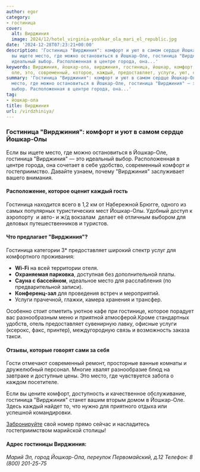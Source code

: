 ```yaml
---
author: egor
category:
- гостиница
cover:
  alt: Вирджиния
  image: 2024/12/hotel_virginia-yoshkar_ola_mari_el_republic.jpg
date: '2024-12-28T07:23:21+00:00'
description: 'Гостиница "Вирджиния": комфорт и уют в самом сердце Йошкар-Олы Если
  вы ищете место, где можно остановиться в Йошкар-Оле, гостиница "Вирджиния" — это
  идеальный выбор. Расположенная в центре города, она...'
keywords: Вирджиния, йошкар-ола, вирджиния, гостиница, йошкар, комфорт, место, олы,
  оле, это, современный, которое, каждый, предоставляет, услуги, уют, самом
summary: 'Гостиница "Вирджиния": комфорт и уют в самом сердце Йошкар-Олы Если вы ищете
  место, где можно остановиться в Йошкар-Оле, гостиница "Вирджиния" — это идеальный
  выбор. Расположенная в центре города, она...'
tag:
- йошкар-ола
title: Вирджиния
url: /virdzhiniya/
---
```


### Гостиница "Вирджиния": комфорт и уют в самом сердце Йошкар-Олы

Если вы ищете место, где можно остановиться в Йошкар-Оле, гостиница "Вирджиния" — это идеальный выбор. Расположенная в центре города, она сочетает в себе удобство, современный комфорт и гостеприимство. Давайте узнаем, почему "Вирджиния" заслуживает вашего внимания.

#### **Расположение, которое оценит каждый гость**

Гостиница находится всего в 1,2 км от Набережной Брюгге, одного из самых популярных туристических мест Йошкар-Олы. Удобный доступ к аэропорту  и авто- и ж/д вокзалам  делает её отличным выбором для деловых путешественников и туристов.

#### **Что предлагает "Вирджиния"?**

Гостиница категории 3\* предоставляет широкий спектр услуг для комфортного проживания:

- **Wi-Fi** на всей территории отеля.
- **Охраняемая парковка**, доступная без дополнительной платы.
- **Сауна с бассейном**, идеальное место для расслабления (по предварительной записи).
- **Конференц-зал** для проведения встреч и мероприятий.
- Услуги прачечной, глажки, камера хранения и трансфер.

Особенно стоит отметить уютное кафе при гостинице, которое порадует вас разнообразным меню и приятной атмосферой.Кроме стандартных удобств, отель предоставляет сувенирную лавку, офисные услуги (ксерокс, факс, принтер), междугородную связь и возможность заказа такси.

#### **Отзывы, которые говорят сами за себя**

Гости отмечают современный ремонт, просторные ванные комнаты и дружелюбный персонал. Многие хвалят разнообразие блюд на завтраке и доступные цены. Это место, где чувствуется забота о каждом посетителе.

Если вы цените комфорт, доступность и качественное обслуживание, гостиница "Вирджиния" станет вашим вторым домом в Йошкар-Оле. Здесь каждый найдет то, что нужно для приятного отдыха или успешной командировки.

[Забронируйте](https://www.hotel-yoshkar-ola.ru/reservation) свой номер прямо сейчас и насладитесь гостеприимством марийской столицы!

#### Адрес гостиницы Вирджиния:

 _Марий Эл, город Йошкар-Ола, переулок Первомайский, д.12 Телефон: 8 (800) 201-25-75_
